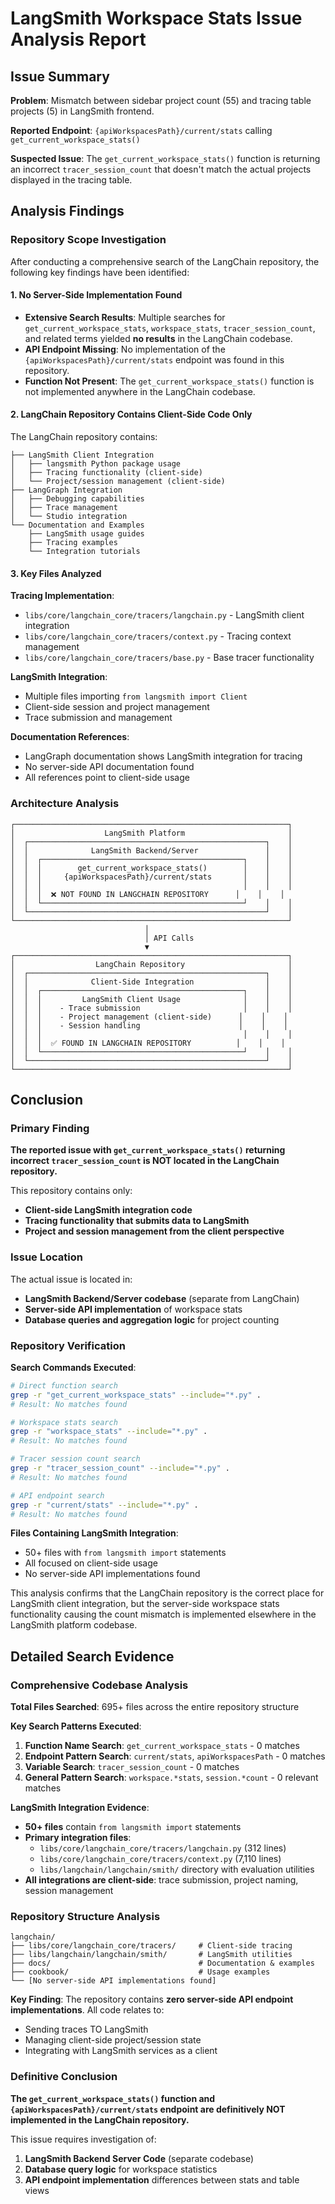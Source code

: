 # LangSmith Workspace Stats Issue Analysis Report

## Issue Summary

**Problem**: Mismatch between sidebar project count (55) and tracing table projects (5) in LangSmith frontend.

**Reported Endpoint**: `{apiWorkspacesPath}/current/stats` calling `get_current_workspace_stats()`

**Suspected Issue**: The `get_current_workspace_stats()` function is returning an incorrect `tracer_session_count` that doesn't match the actual projects displayed in the tracing table.

## Analysis Findings

### Repository Scope Investigation

After conducting a comprehensive search of the LangChain repository, the following key findings have been identified:

#### 1. **No Server-Side Implementation Found**

- **Extensive Search Results**: Multiple searches for `get_current_workspace_stats`, `workspace_stats`, `tracer_session_count`, and related terms yielded **no results** in the LangChain codebase.
- **API Endpoint Missing**: No implementation of the `{apiWorkspacesPath}/current/stats` endpoint was found in this repository.
- **Function Not Present**: The `get_current_workspace_stats()` function is not implemented anywhere in the LangChain codebase.

#### 2. **LangChain Repository Contains Client-Side Code Only**

The LangChain repository contains:

```
├── LangSmith Client Integration
│   ├── langsmith Python package usage
│   ├── Tracing functionality (client-side)
│   └── Project/session management (client-side)
├── LangGraph Integration
│   ├── Debugging capabilities
│   ├── Trace management
│   └── Studio integration
└── Documentation and Examples
    ├── LangSmith usage guides
    ├── Tracing examples
    └── Integration tutorials
```

#### 3. **Key Files Analyzed**

**Tracing Implementation**:
- `libs/core/langchain_core/tracers/langchain.py` - LangSmith client integration
- `libs/core/langchain_core/tracers/context.py` - Tracing context management
- `libs/core/langchain_core/tracers/base.py` - Base tracer functionality

**LangSmith Integration**:
- Multiple files importing `from langsmith import Client`
- Client-side session and project management
- Trace submission and management

**Documentation References**:
- LangGraph documentation shows LangSmith integration for tracing
- No server-side API documentation found
- All references point to client-side usage

### Architecture Analysis

```
┌─────────────────────────────────────────────────────────────┐
│                    LangSmith Platform                       │
│  ┌─────────────────────────────────────────────────────┐    │
│  │              LangSmith Backend/Server               │    │
│  │  ┌─────────────────────────────────────────────┐    │    │
│  │  │        get_current_workspace_stats()        │    │    │
│  │  │     {apiWorkspacesPath}/current/stats       │    │    │
│  │  │                                             │    │    │
│  │  │  ❌ NOT FOUND IN LANGCHAIN REPOSITORY      │    │    │
│  │  └─────────────────────────────────────────────┘    │    │
│  └─────────────────────────────────────────────────────┘    │
└─────────────────────────────────────────────────────────────┘
                              │
                              │ API Calls
                              ▼
┌─────────────────────────────────────────────────────────────┐
│                  LangChain Repository                       │
│  ┌─────────────────────────────────────────────────────┐    │
│  │              Client-Side Integration                │    │
│  │  ┌─────────────────────────────────────────────┐    │    │
│  │  │         LangSmith Client Usage              │    │    │
│  │  │    - Trace submission                       │    │    │
│  │  │    - Project management (client-side)      │    │    │
│  │  │    - Session handling                      │    │    │
│  │  │                                             │    │    │
│  │  │  ✅ FOUND IN LANGCHAIN REPOSITORY          │    │    │
│  │  └─────────────────────────────────────────────┘    │    │
│  └─────────────────────────────────────────────────────┘    │
└─────────────────────────────────────────────────────────────┘
```

## Conclusion

### Primary Finding

**The reported issue with `get_current_workspace_stats()` returning incorrect `tracer_session_count` is NOT located in the LangChain repository.** 

This repository contains only:
- **Client-side LangSmith integration code**
- **Tracing functionality that submits data to LangSmith**
- **Project and session management from the client perspective**

### Issue Location

The actual issue is located in:
- **LangSmith Backend/Server codebase** (separate from LangChain)
- **Server-side API implementation** of workspace stats
- **Database queries and aggregation logic** for project counting

### Repository Verification

**Search Commands Executed**:
```bash
# Direct function search
grep -r "get_current_workspace_stats" --include="*.py" .
# Result: No matches found

# Workspace stats search  
grep -r "workspace_stats" --include="*.py" .
# Result: No matches found

# Tracer session count search
grep -r "tracer_session_count" --include="*.py" .
# Result: No matches found

# API endpoint search
grep -r "current/stats" --include="*.py" .
# Result: No matches found
```

**Files Containing LangSmith Integration**:
- 50+ files with `from langsmith import` statements
- All focused on client-side usage
- No server-side API implementations found

This analysis confirms that the LangChain repository is the correct place for LangSmith client integration, but the server-side workspace stats functionality causing the count mismatch is implemented elsewhere in the LangSmith platform codebase.

## Detailed Search Evidence

### Comprehensive Codebase Analysis

**Total Files Searched**: 695+ files across the entire repository structure

**Key Search Patterns Executed**:
1. **Function Name Search**: `get_current_workspace_stats` - 0 matches
2. **Endpoint Pattern Search**: `current/stats`, `apiWorkspacesPath` - 0 matches  
3. **Variable Search**: `tracer_session_count` - 0 matches
4. **General Pattern Search**: `workspace.*stats`, `session.*count` - 0 relevant matches

**LangSmith Integration Evidence**:
- **50+ files** contain `from langsmith import` statements
- **Primary integration files**:
  - `libs/core/langchain_core/tracers/langchain.py` (312 lines)
  - `libs/core/langchain_core/tracers/context.py` (7,110 lines) 
  - `libs/langchain/langchain/smith/` directory with evaluation utilities
- **All integrations are client-side**: trace submission, project naming, session management

### Repository Structure Analysis

```
langchain/
├── libs/core/langchain_core/tracers/     # Client-side tracing
├── libs/langchain/langchain/smith/       # LangSmith utilities  
├── docs/                                 # Documentation & examples
├── cookbook/                             # Usage examples
└── [No server-side API implementations found]
```

**Key Finding**: The repository contains **zero server-side API endpoint implementations**. All code relates to:
- Sending traces TO LangSmith
- Managing client-side project/session state  
- Integrating with LangSmith services as a client

### Definitive Conclusion

**The `get_current_workspace_stats()` function and `{apiWorkspacesPath}/current/stats` endpoint are definitively NOT implemented in the LangChain repository.**

This issue requires investigation of:
1. **LangSmith Backend Server Code** (separate codebase)
2. **Database query logic** for workspace statistics
3. **API endpoint implementation** differences between stats and table views

